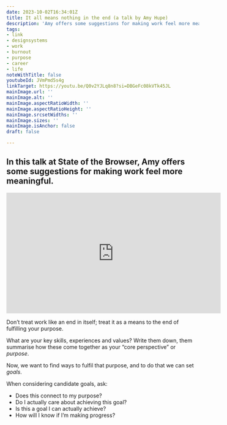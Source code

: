 ```yaml
---
date: 2023-10-02T16:34:01Z
title: It all means nothing in the end (a talk by Amy Hupe)
description: 'Amy offers some suggestions for making work feel more meaninful'
tags:
- link
- designsystems
- work
- burnout
- purpose
- career
- life
noteWithTitle: false
youtubeId: JVmPmd5s4g
linkTarget: https://youtu.be/Q0v2YJLq8n8?si=DBGeFc08kVTk45JL
mainImage.url: ''
mainImage.alt: ''
mainImage.aspectRatioWidth: ''
mainImage.aspectRatioHeight: ''
mainImage.srcsetWidths: ''
mainImage.sizes: ''
mainImage.isAnchor: false
draft: false

---
```

In this talk at State of the Browser, Amy offers some suggestions for making work feel more meaningful.
---

<div class="l-frame"><iframe title="It all means nothing in the end (talk by Amy Hupe)" width="560" height="315" src="https://www.youtube.com/embed/Q0v2YJLq8n8?si=NYC7NO8N1kqBvkBP" frameborder="0" allow="accelerometer; autoplay; clipboard-write; encrypted-media; gyroscope; picture-in-picture" allowfullscreen></iframe></div>

Don’t treat work like an end in itself; treat it as a means to the end of fulfilling your purpose.

What are your key skills, experiences and values? Write them down, them summarise how these come together as your “core perspective” or _purpose_.

Now, we want to find ways to fulfil that purpose, and to do that we can set _goals_. 

When considering candidate goals, ask:
- Does this connect to my purpose?
- Do I actually care about achieving this goal?
- Is this a goal I can actually achieve?
- How will I know if I’m making progress?

